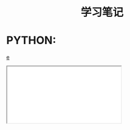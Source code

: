 <h1>
    <center>学习笔记</center>
</h1>

# PYTHON:

<a id="a">

[e](./test.md)

<iframe src="./test.md">/</iframe>

